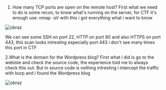 1. How many TCP ports are open on the remote host?
First what we need to do is some recon, to know what's running on the server, for CTF it's enough use: nmap -sV <IP> with this i got everything what i want to know

![obraz](https://github.com/Anogota/Paper/assets/143951834/ed8782ef-0e6d-4aeb-b162-e4a69788636d)

We can see some SSH on port 22, HTTP on port 80 and also HTTPS on port 443, this scan looks intresting especially port 443 i don't see many times this port in CTF

2.What is the domain for the Wordpress blog?
First what i did is go to the webiste and check the source code, the experience told me to always check this out. But in source code is nothing intresting i intercept the traffic with burp and i found the Wordpress blog

![obraz](https://github.com/Anogota/Paper/assets/143951834/df1e5ee6-991e-4bd1-bf65-a4a4d3416c57)
